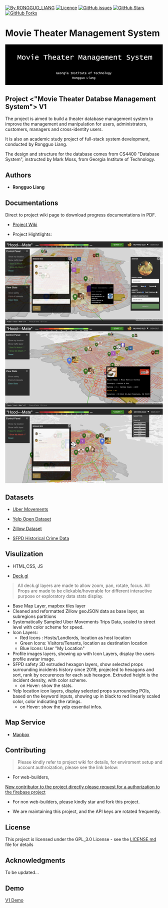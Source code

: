 [![By RONGGUO_LIANG](https://img.shields.io/badge/by-RONGGUOLIANG-blue.svg)](https://github.com/LiangRongguo) [![Licence](https://img.shields.io/badge/license-GPL--3.0-blue.svg)](https://github.com/LiangRongguo/6242/blob/master/LICENSE) [![GitHub issues](https://img.shields.io/github/issues/LiangRongguo/atlantamovie.svg)](https://github.com/LiangRongguo/atlantamovie/issues/) [![GitHub Stars](https://img.shields.io/github/stars/LiangRongguo/atlantamovie.svg?style=social&label=Star)](https://github.com/LiangRongguo/atlantamovie)[![GitHub Forks](https://img.shields.io/github/forks/LiangRongguo/atlantamovie.svg?style=social&label=Fork)](https://github.com/LiangRongguo/atlantamovie)


#  Movie Theater Management System

 
![title_logo](img/title_log.png)


## Project <"Movie Theater Databse Management System"> V1

The project is aimed to build a theater database management system to improve the management and manipulation for users, administrators, customers, managers and cross-identity users.

It is also an academic study project of full-stack system development, conducted by Rongguo Liang.  

The design and structure for the database comes from CS4400 "Database System", instructed by Mark Moss, from Georgia Institute of Technology.

## Authors

* **Rongguo Liang**

## Documentations

Direct to project wiki page to download progress documentations in PDF. 

- [Project Wiki](https://github.com/LiangRongguo/atlantamovie/wiki)
 
- Project Hightlights:
 
 ![image1](https://github.com/MUYANGGUO/6242/blob/master/readme_images/image1.png)
 ![image2](https://github.com/MUYANGGUO/6242/blob/master/readme_images/image2.png)
 ![image3](https://github.com/MUYANGGUO/6242/blob/master/readme_images/image3.png)

## Datasets

- [Uber Movements](https://movement.uber.com/cities?lang=en-US)

- [Yelp Open Dataset](https://www.yelp.com/dataset)

- [Zillow Dataset](https://www.zillow.com/howto/api/APIOverview.htm)

- [SFPD Historical Crime Data](https://data.sfgov.org/Public-Safety/Police-Department-Incident-Reports-2018-to-Present/wg3w-h783)

## Visulization

- HTML,CSS, JS

- [Deck.gl](https://deck.gl/#/)

> All deck.gl layers are made to allow zoom, pan, rotate, focus. 
> All Props are made to be clickable/hoverable for different interactive purpose or exploratory data stats display.
 
  - Base Map Layer, mapbox tiles layer
  - Cleaned and reformatted Zillow geoJSON data as base layer, as subregions partitions
  - Systematically Sampled Uber Movements Trips Data, scaled to street level with color scheme for speed.
  - Icon Layers:
    - Red Icons : Hosts/Landlords, location as host location
    - Green Icons: Visitors/Tenants, location as destination location
    - Blue Icons: User "My Location"
  - Profile images layers, showing up with Icon Layers, display the users profile avatar image.
  - SFPD safety 3D extruded hexagon layers, show selected props surrounding incidents history since 2019, projected to hexagons and sort, rank by occurences for each sub hexagon. Extruded height is the incident density, with color scheme. 
    - on Hover: show the stats.
  - Yelp location icon layers, display selected props surrounding POIs, based on the keyword inputs, showing up in black to red linearly scaled color, color indicating the ratings. 
    - on Hover: show the yelp essential infos.

## Map Service

- [Mapbox](http://mapbox.com/)

## Contributing

> Please kindly refer to project wiki for details, for enviroment setup and account authroization, please see the link below:

- For web-builders,

[New contributor to the project directly please request for a authorization to the firebase project](https://github.com/MUYANGGUO/6242/wiki/Web-APP-Development-Environment-Setup-Guide)

- For non web-builders, please kindly star and fork this project.

- We are maintaining this project, and the API keys are rotated frequently.

## License

This project is licensed under the GPL_3.0 License - see the [LICENSE.md](/LICENSE) file for details

## Acknowledgments

To be updated...

## Demo
[V1 Demo](https://www.youtube.com/)


